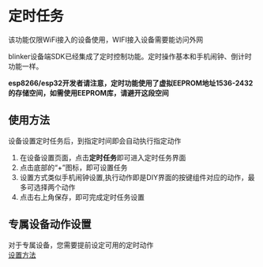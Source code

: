 # 定时任务  
该功能仅限WiFi接入的设备使用，WIFI接入设备需要能访问外网  
  
blinker设备端SDK已经集成了定时控制功能。定时操作基本和手机闹钟、倒计时功能一样。  

**esp8266/esp32开发者请注意，定时功能使用了虚拟EEPROM地址1536-2432的存储空间，如需使用EEPROM库，请避开这段空间**  

## 使用方法  
设备设置定时任务后，到指定时间即会自动执行指定动作  

1. 在设备设置页面，点击**定时任务**即可进入定时任务界面  
3. 点击底部的“+”图标，即可设置任务  
4. 设置方式类似手机闹钟设置,执行动作即是DIY界面的按键组件对应的动作，最多可选择两个动作  
5. 点击右上角保存，即可完成定时任务设置  

## 专属设备动作设置  
对于专属设备，您需要提前设定可用的定时动作  
[设置方法](https://diandeng.tech/doc/actions-and-triggers)  

